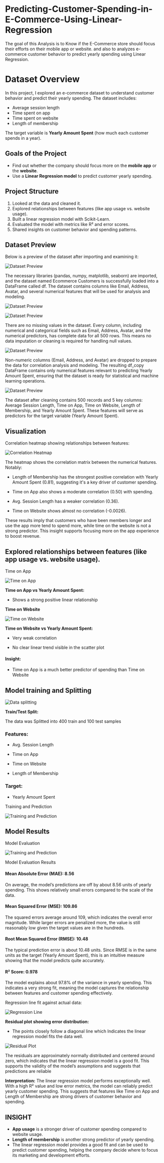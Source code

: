 # Predicting-Customer-Spending-in-E-Commerce-Using-Linear-Regression
The goal of this Analysis is to Know if the E-Commerce store should focus their efforts on their mobile app or website. and also to analyzes e-commerce customer behavior to predict yearly spending using Linear Regression.

# Dataset Overview

In this project, I explored an e-commerce dataset to understand customer behavior and predict their yearly spending. The dataset includes:  
- Average session length  
- Time spent on app  
- Time spent on website  
- Length of membership  

The target variable is **Yearly Amount Spent** (how much each customer spends in a year).

## Goals of the Project  
- Find out whether the company should focus more on the **mobile app** or the **website**.  
- Use a **Linear Regression model** to predict customer yearly spending. 

## Project Structure 
1. Looked at the data and cleaned it.  
2. Explored relationships between features (like app usage vs. website usage).  
3. Built a linear regression model with Scikit-Learn.  
4. Evaluated the model with metrics like R² and error scores.  
5. Shared insights on customer behavior and spending patterns.  


## Dataset Preview  

Below is a preview of the dataset after importing and examining it:  

![Dataset Preview](https://github.com/Debido1/Predicting-Customer-Spending-in-E-Commerce-Using-Linear-Regression/blob/main/download%20and%20import.png?raw=true)

The necessary libraries (pandas, numpy, matplotlib, seaborn) are imported, and the dataset named Ecommerce Customers is successfully loaded into a DataFrame called df. The dataset contains columns like Email, Address, Avatar, and several numerical features that will be used for analysis and modeling.

![Dataset Preview](https://github.com/Debido1/Predicting-Customer-Spending-in-E-Commerce-Using-Linear-Regression/blob/main/statistics.png?raw=true)

![Dataset Preview](https://github.com/Debido1/Predicting-Customer-Spending-in-E-Commerce-Using-Linear-Regression/blob/main/Missing%20values.png?raw=true)

There are no missing values in the dataset. Every column, including numerical and categorical fields such as Email, Address, Avatar, and the numerical predictors, has complete data for all 500 rows. This means no data imputation or cleaning is required for handling null values.

![Dataset Preview](https://github.com/Debido1/Predicting-Customer-Spending-in-E-Commerce-Using-Linear-Regression/blob/main/data%20cleaning.png?raw=true)

Non-numeric columns (Email, Address, and Avatar) are dropped to prepare the data for correlation analysis and modeling. The resulting df_copy DataFrame contains only numerical features relevant to predicting Yearly Amount Spent, ensuring that the dataset is ready for statistical and machine learning operations.


![Dataset Preview](https://github.com/Debido1/Predicting-Customer-Spending-in-E-Commerce-Using-Linear-Regression/blob/e2d015d460e27d623744cdb173eaff6aabab80bf/Dataset%20overview.png?raw=true)

The dataset after cleaning contains 500 records and 5 key columns: Average Session Length, Time on App, Time on Website, Length of Membership, and Yearly Amount Spent. These features will serve as predictors for the target variable (Yearly Amount Spent).


## Visualization  

Correlation heatmap showing relationships between features:  

![Correlation Heatmap](https://github.com/Debido1/Predicting-Customer-Spending-in-E-Commerce-Using-Linear-Regression/blob/main/Correlation.png?raw=true)  

The heatmap shows the correlation matrix between the numerical features. Notably:

- Length of Membership has the strongest positive correlation with Yearly Amount Spent (0.81), suggesting it's a key driver of customer spending.

- Time on App also shows a moderate correlation (0.50) with spending.

- Avg. Session Length has a weaker correlation (0.36).

- Time on Website shows almost no correlation (-0.0026).

These results imply that customers who have been members longer and use the app more tend to spend more, while time on the website is not a strong predictor. This insight supports focusing more on the app experience to boost revenue.

## Explored relationships between features (like app usage vs. website usage).

Time on App

![Time on App](https://github.com/Debido1/Predicting-Customer-Spending-in-E-Commerce-Using-Linear-Regression/blob/main/time%20on%20app.png?raw=true)


**Time on App vs Yearly Amount Spent:**

- Shows a strong positive linear relationship


**Time on Website**

![Time on Website](https://github.com/Debido1/Predicting-Customer-Spending-in-E-Commerce-Using-Linear-Regression/blob/main/time%20on%20website.png?raw=true)

**Time on Website vs Yearly Amount Spent:**

- Very weak correlation

- No clear linear trend visible in the scatter plot

#### Insight:

- Time on App is a much better predictor of spending than Time on Website



## Model training and Splitting
![Data splitting](https://github.com/Debido1/Predicting-Customer-Spending-in-E-Commerce-Using-Linear-Regression/blob/main/splitting.png?raw=true)

**Train/Test Split:**

 The data was Splitted into 400 train and 100 test samples

### Features:

- Avg. Session Length

- Time on App

- Time on Website

- Length of Membership

### Target:
- Yearly Amount Spent

Training and Prediction

![Training and Prediction](https://github.com/Debido1/Predicting-Customer-Spending-in-E-Commerce-Using-Linear-Regression/blob/main/Training%20and%20prediction.png?raw=true)

## Model Results  

Model Evaluation

![Training and Prediction](https://github.com/Debido1/Predicting-Customer-Spending-in-E-Commerce-Using-Linear-Regression/blob/main/r2.png?raw=true)

Model Evaluation Results

#### Mean Absolute Error (MAE): 8.56
On average, the model’s predictions are off by about 8.56 units of yearly spending. This shows relatively small errors compared to the scale of the data.

#### Mean Squared Error (MSE): 109.86
The squared errors average around 109, which indicates the overall error magnitude. While larger errors are penalized more, the value is still reasonably low given the target values are in the hundreds.

#### Root Mean Squared Error (RMSE): 10.48
The typical prediction error is about 10.48 units. Since RMSE is in the same units as the target (Yearly Amount Spent), this is an intuitive measure showing that the model predicts quite accurately.

#### R² Score: 0.978
The model explains about 97.8% of the variance in yearly spending. This indicates a very strong fit, meaning the model captures the relationship between features and customer spending effectively.

Regression line fit against actual data:  

![Regression Line](https://github.com/Debido1/Predicting-Customer-Spending-in-E-Commerce-Using-Linear-Regression/blob/main/Model%20evaluation.png?raw=true)  

**Residual plot showing error distribution:**

- The points closely follow a diagonal line which Indicates the linear regression model fits the data well.

![Residual Plot](https://github.com/Debido1/Predicting-Customer-Spending-in-E-Commerce-Using-Linear-Regression/blob/main/residual.png?raw=true)

The residuals are approximately normally distributed and centered around zero, which indicates that the linear regression model is a good fit. This supports the validity of the model’s assumptions and suggests that predictions are reliable


**Interpretation:**
The linear regression model performs exceptionally well. With a high R² value and low error metrics, the model can reliably predict yearly customer spending. This suggests that features like Time on App and Length of Membership are strong drivers of customer behavior and spending.

## INSIGHT
- **App usage** is a stronger driver of customer spending compared to website usage.  
- **Length of membership** is another strong predictor of yearly spending.  
- The linear regression model provides a good fit and can be used to predict customer spending, helping the company decide where to focus its marketing and development efforts.
